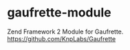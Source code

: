 gaufrette-module
================

Zend Framework 2 Module for Gaufrette. https://github.com/KnpLabs/Gaufrette

